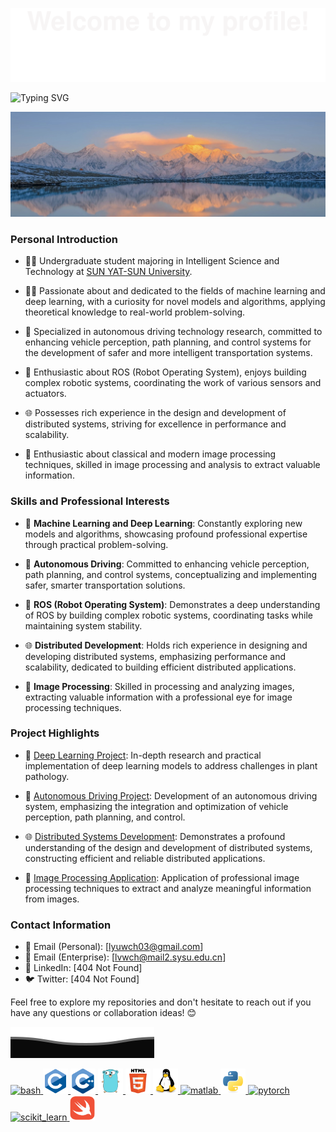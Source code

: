 ![](assets/Bottom_up.svg)

![Typing SVG](https://readme-typing-svg.herokuapp.com?color=%2336BCF7&center=true&vCenter=true&width=800&lines=Hello+👋,+我是+Matthew+Lyu;+欢迎来到我的Github主页!;Always+learning+new+things+;Machine+learning+enthusiast+)

![](assets/IMG_8099.JPEG)

### Personal Introduction

- 🧑‍🎓 Undergraduate student majoring in Intelligent Science and Technology at [SUN YAT-SUN University](https://www.sysu.edu.cn).

- 🧑‍💻 Passionate about and dedicated to the fields of machine learning and deep learning, with a curiosity for novel models and algorithms, applying theoretical knowledge to real-world problem-solving.

- 🚗 Specialized in autonomous driving technology research, committed to enhancing vehicle perception, path planning, and control systems for the development of safer and more intelligent transportation systems.

- 🤖 Enthusiastic about ROS (Robot Operating System), enjoys building complex robotic systems, coordinating the work of various sensors and actuators.

- 🌐 Possesses rich experience in the design and development of distributed systems, striving for excellence in performance and scalability.

- 🎨 Enthusiastic about classical and modern image processing techniques, skilled in image processing and analysis to extract valuable information.

### Skills and Professional Interests

- 🤖 **Machine Learning and Deep Learning**: Constantly exploring new models and algorithms, showcasing profound professional expertise through practical problem-solving.

- 🚗 **Autonomous Driving**: Committed to enhancing vehicle perception, path planning, and control systems, conceptualizing and implementing safer, smarter transportation solutions.

- 🤖 **ROS (Robot Operating System)**: Demonstrates a deep understanding of ROS by building complex robotic systems, coordinating tasks while maintaining system stability.

- 🌐 **Distributed Development**: Holds rich experience in designing and developing distributed systems, emphasizing performance and scalability, dedicated to building efficient distributed applications.

- 🎨 **Image Processing**: Skilled in processing and analyzing images, extracting valuable information with a professional eye for image processing techniques.

### Project Highlights

- 🤖 [Deep Learning Project](https://github.com/Matthew-Lyu/Plant-Pathology-2021): In-depth research and practical implementation of deep learning models to address challenges in plant pathology.

- 🚗 [Autonomous Driving Project](https://github.com/Matthew-Lyu/AutoDrivingSimulation): Development of an autonomous driving system, emphasizing the integration and optimization of vehicle perception, path planning, and control.

- 🌐 [Distributed Systems Development](https://github.com/Dwl2021/MapReduce): Demonstrates a profound understanding of the design and development of distributed systems, constructing efficient and reliable distributed applications.

- 🎨 [Image Processing Application](https://github.com/Matthew-Lyu/ImageProcessingAndAnalysis): Application of professional image processing techniques to extract and analyze meaningful information from images.

### Contact Information

- 📧 Email (Personal): [lyuwch03@gmail.com]
- 📧 Email (Enterprise): [lvwch@mail2.sysu.edu.cn]
- 💼 LinkedIn: [404 Not Found]
- 🐦 Twitter: [404 Not Found]

Feel free to explore my repositories and don't hesitate to reach out if you have any questions or collaboration ideas! 😊

![](assets/Bottom_down.svg)
<p align="left"> <a href="https://www.gnu.org/software/bash/" target="_blank" rel="noreferrer"> <img src="https://www.vectorlogo.zone/logos/gnu_bash/gnu_bash-icon.svg" alt="bash" width="40" height="40"/> </a> <a href="https://www.cprogramming.com/" target="_blank" rel="noreferrer"> <img src="https://raw.githubusercontent.com/devicons/devicon/master/icons/c/c-original.svg" alt="c" width="40" height="40"/> </a> <a href="https://www.w3schools.com/cpp/" target="_blank" rel="noreferrer"> <img src="https://raw.githubusercontent.com/devicons/devicon/master/icons/cplusplus/cplusplus-original.svg" alt="cplusplus" width="40" height="40"/> </a> <a href="https://golang.org" target="_blank" rel="noreferrer"> <img src="https://raw.githubusercontent.com/devicons/devicon/master/icons/go/go-original.svg" alt="go" width="40" height="40"/> </a> <a href="https://www.w3.org/html/" target="_blank" rel="noreferrer"> <img src="https://raw.githubusercontent.com/devicons/devicon/master/icons/html5/html5-original-wordmark.svg" alt="html5" width="40" height="40"/> </a> <a href="https://www.linux.org/" target="_blank" rel="noreferrer"> <img src="https://raw.githubusercontent.com/devicons/devicon/master/icons/linux/linux-original.svg" alt="linux" width="40" height="40"/> </a> <a href="https://www.mathworks.com/" target="_blank" rel="noreferrer"> <img src="https://upload.wikimedia.org/wikipedia/commons/2/21/Matlab_Logo.png" alt="matlab" width="40" height="40"/> </a> <a href="https://www.python.org" target="_blank" rel="noreferrer"> <img src="https://raw.githubusercontent.com/devicons/devicon/master/icons/python/python-original.svg" alt="python" width="40" height="40"/> </a> <a href="https://pytorch.org/" target="_blank" rel="noreferrer"> <img src="https://www.vectorlogo.zone/logos/pytorch/pytorch-icon.svg" alt="pytorch" width="40" height="40"/> </a> <a href="https://scikit-learn.org/" target="_blank" rel="noreferrer"> <img src="https://upload.wikimedia.org/wikipedia/commons/0/05/Scikit_learn_logo_small.svg" alt="scikit_learn" width="40" height="40"/> </a> <a href="https://developer.apple.com/swift/" target="_blank" rel="noreferrer"> <img src="https://raw.githubusercontent.com/devicons/devicon/master/icons/swift/swift-original.svg" alt="swift" width="40" height="40"/> </a> </p>

<!--
**Matthew-Lyu/Matthew-Lyu** is a ✨ _special_ ✨ repository because its `README.md` (this file) appears on your GitHub profile.

Here are some ideas to get you started:

- 🔭 I’m currently working on ...
- 🌱 I’m currently learning ...
- 👯 I’m looking to collaborate on ...
- 🤔 I’m looking for help with ...
- 💬 Ask me about ...
- 📫 How to reach me: ...
- 😄 Pronouns: ...
- ⚡ Fun fact: ...
-->
